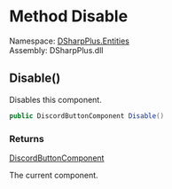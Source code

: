 # Method Disable

Namespace: [DSharpPlus.Entities](DSharpPlus.Entities.md)  
Assembly: DSharpPlus.dll

## <a id="DSharpPlus_Entities_DiscordButtonComponent_Disable"></a>Disable\(\)

Disables this component.

```csharp
public DiscordButtonComponent Disable()
```

### Returns

[DiscordButtonComponent](DSharpPlus.Entities.DiscordButtonComponent.md)

The current component.

